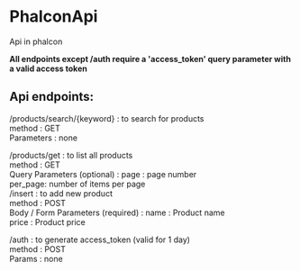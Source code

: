 # PhalconApi
Api in phalcon

**All endpoints except /auth require a 'access_token' query parameter with a valid access token**

## Api endpoints:
/products/search/{keyword} : to search for products  
  method : GET  
  Parameters : none  
  
/products/get : to list all products  
  method : GET  
  Query Parameters (optional) : page : page number  
                                per_page: number of items per page  
/insert : to add new product   
  method : POST  
  Body / Form Parameters (required) : name : Product name  
                                      price : Product price  
                                      
/auth : to generate access_token (valid for 1 day)  
  method : POST  
  Params : none  
